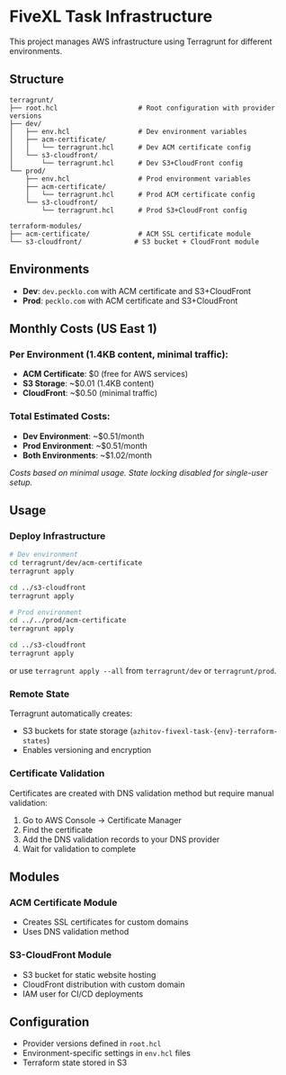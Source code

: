 # FiveXL Task Infrastructure

This project manages AWS infrastructure using Terragrunt for different environments.

## Structure

```
terragrunt/
├── root.hcl                    # Root configuration with provider versions
├── dev/
│   ├── env.hcl                 # Dev environment variables
│   ├── acm-certificate/
│   │   └── terragrunt.hcl      # Dev ACM certificate config
│   └── s3-cloudfront/
│       └── terragrunt.hcl      # Dev S3+CloudFront config
└── prod/
    ├── env.hcl                 # Prod environment variables
    ├── acm-certificate/
    │   └── terragrunt.hcl      # Prod ACM certificate config
    └── s3-cloudfront/
        └── terragrunt.hcl      # Prod S3+CloudFront config

terraform-modules/
├── acm-certificate/            # ACM SSL certificate module
└── s3-cloudfront/             # S3 bucket + CloudFront module
```

## Environments

- **Dev**: `dev.pecklo.com` with ACM certificate and S3+CloudFront
- **Prod**: `pecklo.com` with ACM certificate and S3+CloudFront

## Monthly Costs (US East 1)

### Per Environment (1.4KB content, minimal traffic):
- **ACM Certificate**: $0 (free for AWS services)
- **S3 Storage**: ~$0.01 (1.4KB content)
- **CloudFront**: ~$0.50 (minimal traffic)

### Total Estimated Costs:
- **Dev Environment**: ~$0.51/month
- **Prod Environment**: ~$0.51/month
- **Both Environments**: ~$1.02/month

*Costs based on minimal usage. State locking disabled for single-user setup.*

## Usage

### Deploy Infrastructure

```bash
# Dev environment
cd terragrunt/dev/acm-certificate
terragrunt apply

cd ../s3-cloudfront
terragrunt apply

# Prod environment  
cd ../../prod/acm-certificate
terragrunt apply

cd ../s3-cloudfront
terragrunt apply
```
or use `terragrunt apply --all` from `terragrunt/dev` or `terragrunt/prod`.

### Remote State

Terragrunt automatically creates:
- S3 buckets for state storage (`azhitov-fivexl-task-{env}-terraform-states`)
- Enables versioning and encryption

### Certificate Validation

Certificates are created with DNS validation method but require manual validation:
1. Go to AWS Console → Certificate Manager
2. Find the certificate
3. Add the DNS validation records to your DNS provider
4. Wait for validation to complete

## Modules

### ACM Certificate Module
- Creates SSL certificates for custom domains
- Uses DNS validation method

### S3-CloudFront Module  
- S3 bucket for static website hosting
- CloudFront distribution with custom domain
- IAM user for CI/CD deployments

## Configuration

- Provider versions defined in `root.hcl`
- Environment-specific settings in `env.hcl` files
- Terraform state stored in S3 

